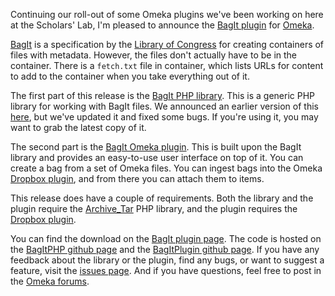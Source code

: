 
Continuing our roll-out of some Omeka plugins we've been working on here at the
Scholars' Lab, I'm pleased to announce the [BagIt plugin][plugin] for
[Omeka][omeka].

[BagIt][bagit] is a specification by the [Library of Congress][loc] for
creating containers of files with metadata. However, the files don't actually
have to be in the container. There is a `fetch.txt` file in container, which
lists URLs for content to add to the container when you take everything out of
it.

The first part of this release is the [BagIt PHP library][bagitlib]. This is a
generic PHP library for working with BagIt files. We announced an earlier
version of this [here][bagitlib-announce], but we've updated it and fixed some
bugs. If you're using it, you may want to grab the latest copy of it.

The second part is the [BagIt Omeka plugin][plugin]. This is built upon the
BagIt library and provides an easy-to-use user interface on top of it. You can
create a bag from a set of Omeka files. You can ingest bags into the Omeka
[Dropbox plugin][dropbox], and from there you can attach them to items.

This release does have a couple of requirements. Both the library and the
plugin require the [Archive_Tar][archive-tar] PHP library, and the plugin
requires the [Dropbox plugin][dropbox].

You can find the download on the [BagIt plugin page][plugin]. The code is
hosted on the [BagItPHP github page][bagitlib] and the [BagItPlugin github
page][bagitpi]. If you have any feedback about the library or the plugin, find
any bugs, or want to suggest a feature, visit the [issues page][issues]. And if
you have questions, feel free to post in the [Omeka forums][forums].


[archive-tar]: http://pear.php.net/package/Archive_Tar
[bagit]: https://wiki.ucop.edu/display/Curation/BagIt
[bagitlib]: https://github.com/scholarslab/BagItPHP
[bagitlib-announce]: http://www.scholarslab.org/announcements/announcement-bagitphp-library/
[bagitpi]: https://github.com/scholarslab/BagItPlugin
[dropbox]: http://omeka.org/codex/Plugins/Dropbox
[forums]: http://omeka.org/forums/
[issues]: https://github.com/scholarslab/BagItPlugin/issues
[loc]: http://www.loc.gov/index.html
[omeka]: http://omeka.org/
[plugin]: http://omeka.org/add-ons/plugins/bagit/

